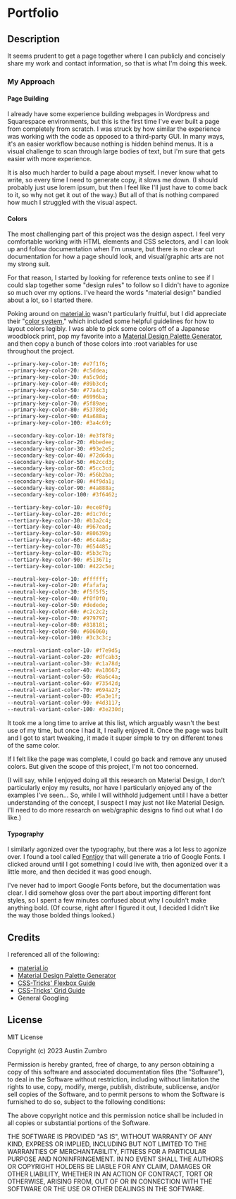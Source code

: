 # Portfolio

## Description

It seems prudent to get a page together where I can publicly and concisely share my work and contact information, so that is what I'm doing this week.

### My Approach

#### Page Building

I already have some experience building webpages in Wordpress and Squarespace environments, but this is the first time I've ever built a page from completely from scratch. I was struck by how similar the experience was working with the code as opposed to a third-party GUI. In many ways, it's an easier workflow because nothing is hidden behind menus. It is a visual challenge to scan through large bodies of text, but I'm sure that gets easier with more experience.

It is also much harder to build a page about myself. I never know what to write, so every time I need to generate copy, it slows me down. (I should probably just use lorem ipsum, but then I feel like I'll just have to come back to it, so why not get it out of the way.) But all of that is nothing compared how much I struggled with the visual aspect.

#### Colors

The most challenging part of this project was the design aspect. I feel very comfortable working with HTML elements and CSS selectors, and I can look up and follow documentation when I'm unsure, but there is no clear cut documentation for how a page should look, and visual/graphic arts are not my strong suit.

For that reason, I started by looking for reference texts online to see if I could slap together some "design rules" to follow so I didn't have to agonize so much over my options. I've heard the words "material design" bandied about a lot, so I started there.

Poking around on [material.io](https://m3.material.io/) wasn't particularly fruitful, but I did appreciate their "[color system](https://m3.material.io/styles/color/the-color-system/key-colors-tones)," which included some helpful guidelines for how to layout colors legibly. I was able to pick some colors off of a Japanese woodblock print, pop my favorite into a [Material Design Palette Generator](https://materialpalettes.com/), and then copy a bunch of those colors into :root variables for use throughout the project.

```css
--primary-key-color-10: #e7f1f6;
--primary-key-color-20: #c5ddea;
--primary-key-color-30: #a5c9dd;
--primary-key-color-40: #89b3cd;
--primary-key-color-50: #77a4c3;
--primary-key-color-60: #6996ba;
--primary-key-color-70: #5f89ae;
--primary-key-color-80: #53789d;
--primary-key-color-90: #4a688a;
--primary-key-color-100: #3a4c69;

--secondary-key-color-10: #e3f8f8;
--secondary-key-color-20: #bbedee;
--secondary-key-color-30: #93e2e5;
--secondary-key-color-40: #72d6da;
--secondary-key-color-50: #62ccd3;
--secondary-key-color-60: #5cc3cd;
--secondary-key-color-70: #56b2ba;
--secondary-key-color-80: #4f9da1;
--secondary-key-color-90: #4a888a;
--secondary-key-color-100: #3f6462;

--tertiary-key-color-10: #ece8f0;
--tertiary-key-color-20: #d1c7dc;
--tertiary-key-color-30: #b3a2c4;
--tertiary-key-color-40: #967ead;
--tertiary-key-color-50: #80639b;
--tertiary-key-color-60: #6c4a8a;
--tertiary-key-color-70: #654485;
--tertiary-key-color-80: #5b3c7b;
--tertiary-key-color-90: #513671;
--tertiary-key-color-100: #422c5e;

--neutral-key-color-10: #ffffff;
--neutral-key-color-20: #fafafa;
--neutral-key-color-30: #f5f5f5;
--neutral-key-color-40: #f0f0f0;
--neutral-key-color-50: #dedede;
--neutral-key-color-60: #c2c2c2;
--neutral-key-color-70: #979797;
--neutral-key-color-80: #818181;
--neutral-key-color-90: #606060;
--neutral-key-color-100: #3c3c3c;

--neutral-variant-color-10: #f7e9d5;
--neutral-variant-color-20: #dfcab3;
--neutral-variant-color-30: #c1a78d;
--neutral-variant-color-40: #a18667;
--neutral-variant-color-50: #8a6c4a;
--neutral-variant-color-60: #73542d;
--neutral-variant-color-70: #694a27;
--neutral-variant-color-80: #5a3e1f;
--neutral-variant-color-90: #4d3117;
--neutral-variant-color-100: #3e230d;
```

It took me a long time to arrive at this list, which arguably wasn't the best use of my time, but once I had it, I really enjoyed it. Once the page was built and I got to start tweaking, it made it super simple to try on different tones of the same color.

If I felt like the page was complete, I could go back and remove any unused colors. But given the scope of this project, I'm not too concerned.

(I will say, while I enjoyed doing all this research on Material Design, I don't particularly enjoy my results, nor have I particularly enjoyed any of the examples I've seen... So, while I will withhold judgement until I have a better understanding of the concept, I suspect I may just not like Material Design. I'll need to do more research on web/graphic designs to find out what I do like.)

#### Typography

I similarly agonized over the typography, but there was a lot less to agonize over. I found a tool called [Fontjoy](fontjoy.com) that will generate a trio of Google Fonts. I clicked around until I got something I could live with, then agonized over it a little more, and then decided it was good enough.

I've never had to import Google Fonts before, but the documentation was clear. I did somehow gloss over the part about importing different font styles, so I spent a few minutes confused about why I couldn't make anything bold. (Of course, right after I figured it out, I decided I didn't like the way those bolded things looked.)

## Credits

I referenced all of the following:

- [material.io](https://material.io)
- [Material Design Palette Generator](https://materialpalettes.com/)
- [CSS-Tricks' Flexbox Guide](https://css-tricks.com/snippets/css/a-guide-to-flexbox/)
- [CSS-Tricks' Grid Guide](https://css-tricks.com/snippets/css/complete-guide-grid/)
- General Googling

## License

MIT License

Copyright (c) 2023 Austin Zumbro

Permission is hereby granted, free of charge, to any person obtaining a copy
of this software and associated documentation files (the "Software"), to deal
in the Software without restriction, including without limitation the rights
to use, copy, modify, merge, publish, distribute, sublicense, and/or sell
copies of the Software, and to permit persons to whom the Software is
furnished to do so, subject to the following conditions:

The above copyright notice and this permission notice shall be included in all
copies or substantial portions of the Software.

THE SOFTWARE IS PROVIDED "AS IS", WITHOUT WARRANTY OF ANY KIND, EXPRESS OR
IMPLIED, INCLUDING BUT NOT LIMITED TO THE WARRANTIES OF MERCHANTABILITY,
FITNESS FOR A PARTICULAR PURPOSE AND NONINFRINGEMENT. IN NO EVENT SHALL THE
AUTHORS OR COPYRIGHT HOLDERS BE LIABLE FOR ANY CLAIM, DAMAGES OR OTHER
LIABILITY, WHETHER IN AN ACTION OF CONTRACT, TORT OR OTHERWISE, ARISING FROM,
OUT OF OR IN CONNECTION WITH THE SOFTWARE OR THE USE OR OTHER DEALINGS IN THE
SOFTWARE.
